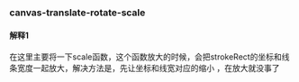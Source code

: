 ### canvas-translate-rotate-scale

#### 解释1
在这里主要将一下scale函数，这个函数放大的时候，会把strokeRect的坐标和线条宽度一起放大，解决方法是，先让坐标和线宽对应的缩小
，在放大就没事了